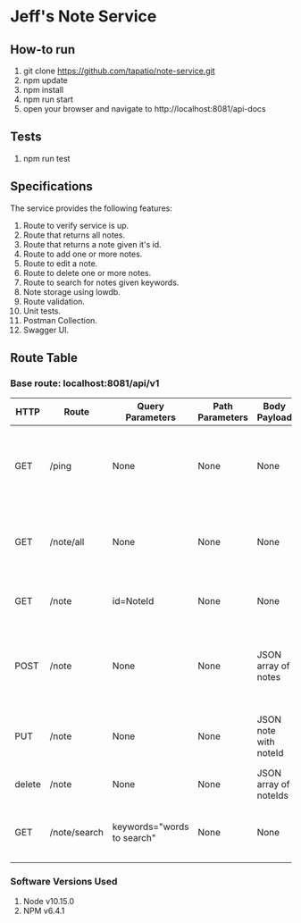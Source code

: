# Jeff's Note Service

## How-to run

1. git clone https://github.com/tapatio/note-service.git
2. npm update
3. npm install
4. npm run start
5. open your browser and navigate to http://localhost:8081/api-docs

## Tests

1. npm run test

## Specifications

The service provides the following features:
1. Route to verify service is up.
2. Route that returns all notes.
3. Route that returns a note given it's id.
4. Route to add one or more notes.
5. Route to edit a note.
6. Route to delete one or more notes.
7. Route to search for notes given keywords.
8. Note storage using lowdb.
9. Route validation.
10. Unit tests.
11. Postman Collection.
12. Swagger UI.

## Route Table

### Base route: localhost:8081/api/v1

| HTTP      | Route             | Query Parameters           | Path Parameters           | Body Payload          | Return Values                                                              |
| ----------|-------------------|----------------------------|---------------------------|-----------------------|----------------------------------------------------------------------------|
| GET       | /ping             | None                       | None                      | None                  | Returns 200 with text "Success". Quick check to see if service is running. |
| GET       | /note/all         | None                       | None                      | None                  | Returns 200 with JSON array of all notes currently stored.                 |
| GET       | /note             | id=NoteId                  | None                      | None                  | Returns 200 with JSON note, 404 if not found.                              |
| POST      | /note             | None                       | None                      | JSON array of notes   | Returns 200 with JSON array of noteIds corresponding to notes stored.      |
| PUT       | /note             | None                       | None                      | JSON note with noteId | Returns 200 with JSON noteId, 404 if note UUID not found.                  |
| delete    | /note             | None                       | None                      | JSON array of noteIds | Returns 200.                                                               |
| GET       | /note/search      | keywords="words to search" | None                      | None                  | Returns 200 with JSON array of notes that contain all of keywords.         |

### Software Versions Used

1. Node v10.15.0
2. NPM v6.4.1
